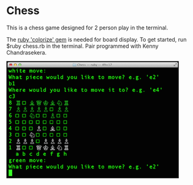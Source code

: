 # Chess

This is a chess game designed for 2 person play in the terminal.

The [ruby 'colorize' gem](https://github.com/fazibear/colorize) is needed for board display.  To get started, run $ruby chess.rb in the terminal. Pair programmed with Kenny Chandrasekera.

![alt text](https://github.com/rachelhay/chess/raw/master/chess_screenshot.png)
